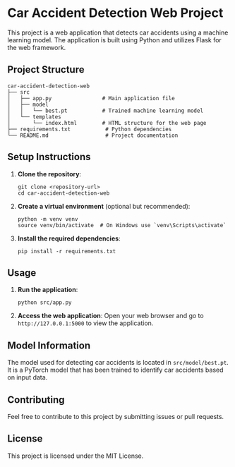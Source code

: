 # Car Accident Detection Web Project

This project is a web application that detects car accidents using a machine learning model. The application is built using Python and utilizes Flask for the web framework.

## Project Structure

```
car-accident-detection-web
├── src
│   ├── app.py                # Main application file
│   ├── model
│   │   └── best.pt           # Trained machine learning model
│   └── templates
│       └── index.html        # HTML structure for the web page
├── requirements.txt           # Python dependencies
└── README.md                  # Project documentation
```

## Setup Instructions

1. **Clone the repository**:
   ```
   git clone <repository-url>
   cd car-accident-detection-web
   ```

2. **Create a virtual environment** (optional but recommended):
   ```
   python -m venv venv
   source venv/bin/activate  # On Windows use `venv\Scripts\activate`
   ```

3. **Install the required dependencies**:
   ```
   pip install -r requirements.txt
   ```

## Usage

1. **Run the application**:
   ```
   python src/app.py
   ```

2. **Access the web application**:
   Open your web browser and go to `http://127.0.0.1:5000` to view the application.

## Model Information

The model used for detecting car accidents is located in `src/model/best.pt`. It is a PyTorch model that has been trained to identify car accidents based on input data.

## Contributing

Feel free to contribute to this project by submitting issues or pull requests. 

## License

This project is licensed under the MIT License.